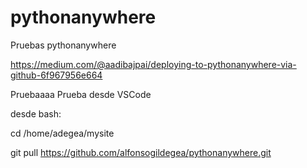 # pythonanywhere
Pruebas pythonanywhere

https://medium.com/@aadibajpai/deploying-to-pythonanywhere-via-github-6f967956e664

Pruebaaaa
Prueba desde VSCode

desde bash: 

cd /home/adegea/mysite

git pull https://github.com/alfonsogildegea/pythonanywhere.git
